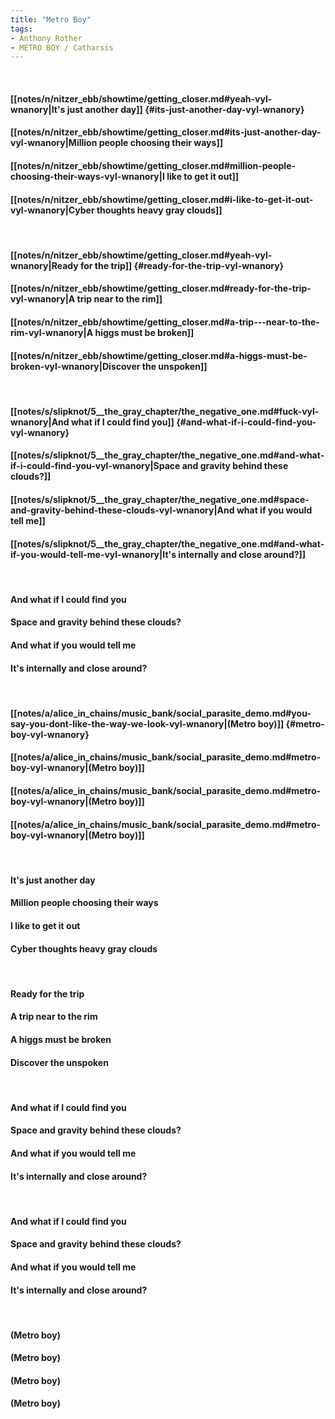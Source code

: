 ```yaml
---
title: "Metro Boy"
tags:
- Anthony Rother
- METRO BOY / Catharsis
---
```

&nbsp;
#### [[notes/n/nitzer_ebb/showtime/getting_closer.md#yeah-vyl-wnanory|It's just another day]] {#its-just-another-day-vyl-wnanory}
#### [[notes/n/nitzer_ebb/showtime/getting_closer.md#its-just-another-day-vyl-wnanory|Million people choosing their ways]]
#### [[notes/n/nitzer_ebb/showtime/getting_closer.md#million-people-choosing-their-ways-vyl-wnanory|I like to get it out]]
#### [[notes/n/nitzer_ebb/showtime/getting_closer.md#i-like-to-get-it-out-vyl-wnanory|Cyber thoughts   heavy gray clouds]]
&nbsp;
#### [[notes/n/nitzer_ebb/showtime/getting_closer.md#yeah-vyl-wnanory|Ready for the trip]] {#ready-for-the-trip-vyl-wnanory}
#### [[notes/n/nitzer_ebb/showtime/getting_closer.md#ready-for-the-trip-vyl-wnanory|A trip   near to the rim]]
#### [[notes/n/nitzer_ebb/showtime/getting_closer.md#a-trip---near-to-the-rim-vyl-wnanory|A higgs must be broken]]
#### [[notes/n/nitzer_ebb/showtime/getting_closer.md#a-higgs-must-be-broken-vyl-wnanory|Discover the unspoken]]
&nbsp;
#### [[notes/s/slipknot/5__the_gray_chapter/the_negative_one.md#fuck-vyl-wnanory|And what if I could find you]] {#and-what-if-i-could-find-you-vyl-wnanory}
#### [[notes/s/slipknot/5__the_gray_chapter/the_negative_one.md#and-what-if-i-could-find-you-vyl-wnanory|Space and gravity behind these clouds?]]
#### [[notes/s/slipknot/5__the_gray_chapter/the_negative_one.md#space-and-gravity-behind-these-clouds-vyl-wnanory|And what if you would tell me]]
#### [[notes/s/slipknot/5__the_gray_chapter/the_negative_one.md#and-what-if-you-would-tell-me-vyl-wnanory|It's internally and close around?]]
&nbsp;
#### And what if I could find you
#### Space and gravity behind these clouds?
#### And what if you would tell me
#### It's internally and close around?
&nbsp;
#### [[notes/a/alice_in_chains/music_bank/social_parasite_demo.md#you-say-you-dont-like-the-way-we-look-vyl-wnanory|(Metro boy)]] {#metro-boy-vyl-wnanory}
#### [[notes/a/alice_in_chains/music_bank/social_parasite_demo.md#metro-boy-vyl-wnanory|(Metro boy)]]
#### [[notes/a/alice_in_chains/music_bank/social_parasite_demo.md#metro-boy-vyl-wnanory|(Metro boy)]]
#### [[notes/a/alice_in_chains/music_bank/social_parasite_demo.md#metro-boy-vyl-wnanory|(Metro boy)]]
&nbsp;
#### It's just another day
#### Million people choosing their ways
#### I like to get it out
#### Cyber thoughts   heavy gray clouds
&nbsp;
#### Ready for the trip
#### A trip   near to the rim
#### A higgs must be broken
#### Discover the unspoken
&nbsp;
#### And what if I could find you
#### Space and gravity behind these clouds?
#### And what if you would tell me
#### It's internally and close around?
&nbsp;
#### And what if I could find you
#### Space and gravity behind these clouds?
#### And what if you would tell me
#### It's internally and close around?
&nbsp;
#### (Metro boy)
#### (Metro boy)
#### (Metro boy)
#### (Metro boy)
